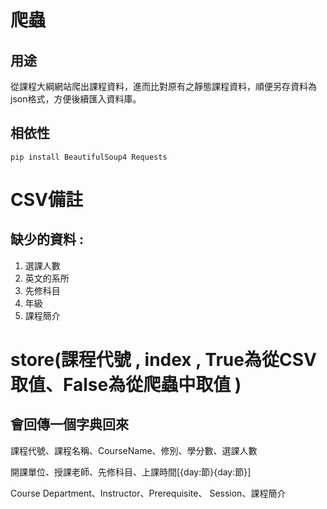 爬蟲
===

## 用途
從課程大綱網站爬出課程資料，進而比對原有之靜態課程資料，順便另存資料為json格式，方便後續匯入資料庫。

## 相依性
`pip install BeautifulSoup4 Requests`


CSV備註
===
## 缺少的資料 :
1. 選課人數
2. 英文的系所
3. 先修科目
4. 年級
5. 課程簡介


store(課程代號 , index , True為從CSV取值、False為從爬蟲中取值 )
===
## 會回傳一個字典回來 
課程代號、課程名稱、CourseName、修別、學分數、選課人數

開課單位、授課老師、先修科目、上課時間[{day:節}{day:節}]

Course Department、Instructor、Prerequisite、 Session、課程簡介
